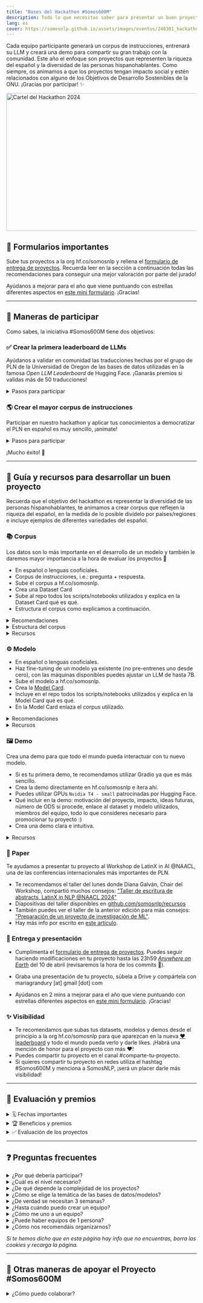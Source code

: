 ```yaml
---
title: "Bases del Hackathon #Somos600M"
description: Todo lo que necesitas saber para presentar un buen proyecto al hackathon
lang: es
cover: https://somosnlp.github.io/assets/images/eventos/240301_hackathon_ext.jpg
---
```


Cada equipo participante generará un corpus de instrucciones, entrenará su LLM y creará una demo para compartir su gran trabajo con la comunidad. Este año el enfoque son proyectos que representen la riqueza del español y la diversidad de las personas hispanohablantes. Como siempre, os animamos a que los proyectos tengan impacto social y estén relacionados con alguno de los Objetivos de Desarrollo Sostenibles de la ONU. ¡Gracias por participar! ✨

<div class="flex justify-center">
<a href="https://hackathonsomosnlp2024.eventbrite.com/?aff=w" target="_blank">
    <img src="https://somosnlp.github.io/assets/images/eventos/240301_hackathon_ext.jpg"
        width="650" height="365" alt="Cartel del Hackathon 2024" />
</a>
</div>

<!-- <center><a href="https://hackathonsomosnlp2024.eventbrite.com/?aff=w" target="_blank" style="background-color:#FACC15; color:white; padding:10px 20px; text-decoration:none; border-radius:5px;">📝 ¡Inscripciones abiertas hasta el 22 de marzo!</a></center> -->

## 📝 Formularios importantes

Sube tus proyectos a la org hf.co/somosnlp y rellena el [formulario de entrega de proyectos](https://forms.gle/DqUiNoqqKVsFkYgw6). Recuerda leer en la sección a continuación todas las recomendaciones para conseguir una mejor valoración por parte del jurado!

Ayúdanos a mejorar para el año que viene puntuando con estrellas diferentes aspectos en [este mini formulario](https://forms.gle/wi5T49UiJEUGjGJd8). ¡Gracias!

---

## 👀 Maneras de participar

Como sabes, la iniciativa #Somos600M tiene dos objetivos:

### ✅ Crear la primera leaderboard de LLMs

Ayúdanos a validar en comunidad las traducciones hechas por el grupo de PLN de la Universidad de Oregon de las bases de datos utilizadas en la famosa *Open LLM Leaderboard* de Hugging Face. ¡Ganarás premios si validas más de 50 traducciones!

<details>
<summary>Pasos para participar</summary>

Gracias al apoyo de Argilla y Hugging Face, en concreto de Álvaro Bartolomé, Ignacio Talavera, Daniel Vila y Omar Sanseviero, colaborar es muy sencillo:

1. Crea una cuenta en [Hugging Face](https://huggingface.co/join) y únete a la organización de SomosNLP con [esta invitación](https://huggingface.co/organizations/somosnlp/share/qgytUhPKvxVxsbZWTzVUAUSUnZmVXNPmjc)
2. Entra en el [entorno de validación](https://huggingface.co/spaces/somosnlp/benchmark-annotation-argilla) y elige un dataset (ahora mismo estamos priorizando RAC-C y HellaSwag)
3. Valida la traducción de un párrafo del inglés al español (la traducción ya está hecha, solo tienes que verificar que está bien y corregirla en caso necesario)
4. Repite el paso 3 cuantas veces quieras y mira cómo subes en el [ranking de colaboraciones](https://huggingface.co/spaces/somosnlp/benchmark-annotation-argilla-dashboard)
5. Tu nombre aparecerá como parte del equipo que creó las bases de datos de la futura leaderboard de LLMs en español 🙌

</details>

### 🌎 Crear el mayor corpus de instrucciones

Participar en nuestro hackathon y aplicar tus conocimientos a democratizar el PLN en español es muy sencillo, ¡anímate!

<details>
<summary>Pasos para participar</summary>

1. Únete a nuestra comunidad de [Discord](https://discord.com/invite/my8w7JUxZR). Auto-asígnate el rol "Hackathon24": en el servidor, vete al comienzo de la barra lateral izquierda, haz click en "Canales y roles", selecciona "Participar en el hackathon 2024".
2. Crea una cuenta en [Hugging Face](https://huggingface.co/join) y únete a la organización de [SomosNLP](https://huggingface.co/organizations/somosnlp/share/qgytUhPKvxVxsbZWTzVUAUSUnZmVXNPmjc).
3. Regístrate en [Eventbrite](https://hackathonsomosnlp2024.eventbrite.com/?aff=w).
4. Crea tu equipo o únete a uno (equipos de 1 a 5 personas). Hay que inscribir los equipos en el canal **#encuentra-equipo** (más info en el README del canal).
5. Crea tu corpus de instrucciones y súbelo a la org de hf.co/SomosNLP. Te recomendados utilizar la librería `distilabel` (ver recursos abajo).
6. Escribe la [Dataset Card](https://huggingface.co/docs/datasets/dataset_card) de tu dataset: describe el proceso de creación y curación (incluye el script/notebook), inspecciona el dataset, evalúa y mitiga sesgos.
7. Fine-tune un LLM (hasta 7B) para la tarea que hayas elegido y súbelo a la org de hf.co/SomosNLP. Recomendamos técnicas tipo QLoRA. Pondremos a vuestra disposición GPU VMs para el entrenamiento. 
8. Escribe la [Model Card](https://huggingface.co/docs/hub/model-cards) de tu modelo: describe el proceso de entrenamiento (incluye el script/notebook), evalúa su calidad, sesgos y huella de carbono.
9. Crea una demo para mostrar tu proyecto a la comunidad y súbela a la org de hf.co/SomosNLP. Puedes utilizar GPUs Nvidia T4 - small.
10. Entrega tu proyecto rellenando [este formulario](https://forms.gle/DqUiNoqqKVsFkYgw6). Puedes seguir haciendo modificaciones hasta las 23h59 [*Anywhere on Earth*](https://time.is/Anywhere_on_Earth) del miércoles 10 de abril (revisaremos la hora de los commits 👀).
- Extra. Puedes presentar tu proyecto al [Workshop de LatinX in AI @NAACL](https://somosnlp.org/blog/latinx-in-ai-at-naacl-2024).
11. Graba un vídeo de 5 minutos para presentar tu proyecto ante el jurado y la comunidad. 

Ayúdanos en 2 mins a mejorar para el año que viene puntuando con estrellas diferentes aspectos en [este mini formulario](https://forms.gle/wi5T49UiJEUGjGJd8). ¡Gracias!

Nota: Un proyecto completo consiste en corpus de instrucciones + modelo + demo. Igualmente dado el enfoque del hackathon en los datos aceptamos también proyectos que solo hayan creado corpus (más info sobre las evaluaciones a continuación).

A continuación también puedes encontrar una guía para desarrollar un buen proyecto, con requisitos, recomendaciones y recursos.

Si tienes cualquier duda sobre las bases estamos a tu disposición en el canal #pide-ayuda, escribe un título descriptivo y utiliza la etiqueta "hackathon".

</details>

¡Mucho éxito! 🚀

---

## 📝 Guía y recursos para desarrollar un buen proyecto

Recuerda que el objetivo del hackathon es representar la diversidad de las personas hispanohablantes, te animamos a crear corpus que reflejen la riqueza del español, en la medida de lo posible divídelo por países/regiones e incluye ejemplos de diferentes variedades del español.

### 📚 Corpus 

Los datos son lo más importante en el desarrollo de un modelo y también le daremos mayor importancia a la hora de evaluar los proyectos 👀

- En español o lenguas cooficiales.
- Corpus de instrucciones, i.e.: pregunta + respuesta.
- Sube el corpus a hf.co/somosnlp.
- Crea una Dataset Card
- Sube al repo todos los scripts/notebooks utilizados y explica en la Dataset Card qué es qué.
- Estructura el corpus como explicamos a continuación.

<details>
<summary>Recomendaciones</summary>

Notación:

- Si vas a crear primero un corpus para una tarea clásica y después lo vas a convertir en instrucciones, llámalos igual añadiendo el sufijo `it` al corpus de instrucciones.
- Si quieres ir un paso más allá y también vas a adaptar el corpus para DPO, sube el corpus de instrucciones con el sufijo `it` y el DPO con el sufijo `dpo`.

Recomendaciones:

- Para crear el corpus te recomendamos utilizar `distilabel`.
- Puedes utilizar los endpoints PRO de Hugging Face como se explica en el notebook de ejemplo (recuerda que tienes que pertenecer a hf.co/somosnlp).
- Si te animas a etiquetar un corpus te recomendamos utilizar `Argilla`.
- Sube el corpus directamente a hf.co/somosnlp e itera ahí.
- Cumplimenta bien la Dataset Card: detalla el proceso de creación y curación, describe el dataset, evalúa y mitiga sesgos. Tendremos en cuenta a la hora de evaluar los proyectos si la documentación está completa e incluye temas como una evaluación de los sesgos (e.g., se ha prestado atención a que las clases estén balanceadas).
- También recomendamos incluir la motivación e impacto del proyecto.
- Si además del corpus de instrucciones, has creado un corpus anotado para otra tarea o uno con formato DPO, enlázalos también en la Dataset Card.
- La Dataset Card puede estar en español aunque recomendamos que sea en inglés para que la comunidad internacional pueda utilizar vuestro dataset. Teniendo en cuenta que somos una comunidad hispanohablante la opción más inclusiva sería escribirla en un idioma y traducirla (automáticamente?) al otro. En el repo entonces habría un `README.md` (Dataset Card en inglés) que enlazaría a un `README_ES.md` (Dataset Card en español). 

<!--
- Incluir licencia! A poder ser apache-2.0
- Combinar las versiones de un mismo dataset o modelo en un mismo repo, podéis incluir una lista de versiones que enlacen a los diferentes commits → ver captura de ejemplo de https://huggingface.co/bertin-project/bertin-roberta-base-spanish
-->

</details>

<details>
<summary>Estructura del corpus</summary>

Por ser corpus de instrucciones cada corpus contará con las siguientes columnas:
- `pregunta`
- `respuesta`

Además, dado el enfoque en las variedades de la lengua del hackathon, también incluiremos las siguientes columnas:

- `idioma` (variedad geográfica): código ISO del idioma ("catalán" = `ca`, "quechua" = `qu`), en caso de ser español hay que especificar la variedad geográfica ("español de México" = `es_mx`, "español de Ecuador" = `es_ec`).
- `registro` (variedad funcional): `coloquial`, `medio` o `culto`
- `periodo` (variedad histórica): si es un corpus en español elegir entre `actual`, `moderno` (ss. XVIII-XIX), `clásico` (ss. XVI-XVII) o `medieval`, si es en otro idioma rellenar si tenéis conocimiento.

Para completar la información de los ejemplos incluiremos también:
- `dominio`: `legal`, `salud` (clínico, biomédico, farmacia), `literatura` (poesía, música, teatro), `sociales` (historia, geografía, etc), `exactas` (física, mates, etc), `prensa`, `cocina`, `filosofia` (ética, lógica, etc), `seguros`, ..., `miscelaneo` (última opción). Si puedes, especifica el subdominio, e.g. `literatura_poesia`, `sociales_historia`.
- `tarea`: `pregunta`, `clasificacion`, `traduccion`, `resumen`, `similitud_semantica`. Si puedes, especifica también la subtarea, e.g. `pregunta_abierta`, `pregunta_opcion_multiple`.
- `país_origen`: país de origen de los datos.
- `país_referencia`: país al que hace referencia la pregunta, si procede.

Si tienes dudas, ¡#pide-ayuda! Si crees que nos hemos dejado alguna categoría avísanos para que la añadamos :)

Si tienes que añadir columnas puedes hacerlo automáticamente utilizando los mismos endpoints que para crear los datasets sintéticos. Acuérdate de revisar las anotaciones automáticas.

</details>

<details>
<summary>Recursos</summary>

- [Notebook: creación de datasets sintéticos con distilabel](https://github.com/somosnlp/recursos/blob/main/hackathon_2024/creacion_de_datasets_sinteticos_con_distilabel.ipynb), creado por Daniel Vila y Agustín Piqueres @Argilla.
- [Taller práctico: distilabel y Argilla, herramientas para crear modelos como Notus](https://www.youtube.com/watch?v=riM3pgV4m_I&list=PLTA-KAy8nxaASMwEUWkkTfMaDxWBxn-8J) impartido por Gabriel Martín, MLE @Argilla (notebook disponible).
- [Notebook: Creación de datasets para SFT y DPO con distilabel y Argilla](https://github.com/somosnlp/recursos/blob/main/hackathon_2024/distilabel_y_argilla_creacion_datasets_para_sft_y_dpo.ipynb), notebook del taller de Gabriel.
- [Notebook: creación de un dataset sintético a partir del PDF del EU AI Act](https://distilabel.argilla.io/latest/tutorials/pipeline-notus-instructions-preferences-legal/), creado por el equipo de Argilla y con traducción WIP por Edison J. Bejarano.
- [Cómo anotar un corpus lingüísticos para entrenar LLMs](https://www.youtube.com/watch?v=d6vrflcIY-g&list=PLTA-KAy8nxaASMwEUWkkTfMaDxWBxn-8J), impartida el miércoles 20 por Marta Guerrero @IIC, creadora de 3 de los corpus que formarán la leaderboard.
- [Taller práctico: Etiquetado de datos con Argilla](https://somosnlp.org/hackathon-2023/etiquetado-de-datos-con-argilla) impartido por Daniel Vila Suero, co-fundador y CEO @Argilla.
- [AMA de etiquetado de datos](https://somosnlp.org/hackathon-2023/ama-con-natalia-elvira) con Natalia Elvira, Project Manager @Argilla.
- [Docs: cómo escribir una buena Dataset Card](https://huggingface.co/docs/datasets/dataset_card): es la documentación oficial de Hugging Face, incluye una plantilla y un par de buenos ejemplos.

</details>

### ⚙️ Modelo

- En español o lenguas cooficiales.
- Haz fine-tuning de un modelo ya existente (no pre-entrenes uno desde cero), con las máquinas disponibles puedes ajustar un LLM de hasta 7B.
- Sube el modelo a hf.co/somosnlp.
- Crea la [Model Card](https://huggingface.co/spaces/huggingface/Model_Cards_Writing_Tool).
- Incluye en el repo todos los scripts/notebooks utilizados y explica en la Model Card qué es qué.
- En la Model Card enlaza el corpus utilizado.

<details>
<summary>Recomendaciones</summary>

- Os animamos a entrenar vuestros modelos directamente desde el hub de Hugging Face, ¡tenemos créditos patrocinados por HF! Podéis utilizar [autotrain (no-code)](https://huggingface.co/docs/autotrain/llm_finetuning) y [jupyterlab](https://huggingface.co/docs/hub/spaces-sdks-docker-jupyter), con GPUs hasta *T4 medium*.
- Configura el tiempo de "auto-sleep" a 5 minutos para evitar sustos por gastos innecesarios!
- Recuerda que es muy importante siempre hacer pruebas en máquinas humildes para verificar que el código es correcto y no encontrar bugs después de varias horas de entrenamiento.
- Sube el modelo directamente a hf.co/somosnlp e itera ahí.
- Cumplimenta bien la Model Card: detalla el proceso de entrenamiento, evalúa su calidad, sesgos y huella de carbono.
- También recomendamos incluir la motivación del proyecto e impacto.
- Este año la evaluación corre a nuestro cargo, ¡vuestros modelos inaugurarán la primera leaderboard abierta de LLMs en español!

<!--
Incluir licencia! A poder ser apache-2.0
Incluir las librerías utilizadas y mencionad las pruebas que hayáis hecho
Incluir la información de impacto ambiental, son 5 mins y conseguiréis mayor puntuación → ver captura de ejemplo de https://huggingface.co/clibrain/lince-zero
-->

</details>

<details>
<summary>Recursos</summary>

- [Taller práctico: Fine-tuning de grandes modelos de lenguaje](https://somosnlp.org/hackathon-2023/fine-tuning-llms) impartido por Manu Romero, creador de +500 modelos del Hub de Hugging Face.
- [Taller práctico: El impacto de la calidad de los datos en un FT de LLMs](https://www.youtube.com/watch?v=hPq5NG8kA8w&list=PLTA-KAy8nxaASMwEUWkkTfMaDxWBxn-8J), impartido también por Manu Romero.
- [Taller + AMA sobre entrenamiento de LLMs](https://www.youtube.com/playlist?list=PLTA-KAy8nxaASMwEUWkkTfMaDxWBxn-8J) con Alejandro Vaca, fundador de LenguajeNaturalAI.
- [Docs: AutoTrain (inglés)](https://huggingface.co/docs/autotrain/llm_finetuning), os animamos a probar esta plataforma no-code de Hugging Face. Vamos a traducir esta sección de la documentación, avisadnos si necesitáis ayuda para comprenderla.
- [Tutorial: AutoTrain + spacerunner (inglés)](https://huggingface.co/blog/stefan-it/autotrain-flair-mobie), con esta combinación podéis correr scripts en AutoTrain. Vamos a traducir el tutorial, avisadnos si necesitáis ayuda para comprenderlo.
- [Docs: Jupyterlab en Spaces](https://huggingface.co/new-space?template=SpacesExamples/jupyterlab), donde podéis correr vuestros notebooks como siempre.
- Notebooks de `unsloth` para entrenar más rápido (en inglés, si necesitáis que los tenga me decís):
[Gemma FT en dataset de instrucciones estilo Alpaca](https://colab.research.google.com/drive/10NbwlsRChbma1v55m8LAPYG15uQv6HLo) y
[Hacer RLAIF via DPO sobre Zephir](https://colab.research.google.com/drive/15vttTpzzVXv_tJwEk-hIcQ0S9FcEWvwP).
- [Docs: cómo escribir una Model Card](https://huggingface.co/docs/hub/model-cards): guía oficial de Hugging Face, incluye un enlace al Space para crearla automáticamente y una explicación de cada sección.
- [Space: Model Card Creator](https://huggingface.co/spaces/huggingface/Model_Cards_Writing_Tool), Space que os guía en la creación de vuestra model card.
- [Detección y mitigación de sesgos en modelos de lenguaje](https://somosnlp.org/hackathon-2023/evaluacion-de-sesgos), charla impartida por María Grandury, fundadora de SomosNLP.
- Para evaluar la huella de carbono del entrenamiento de tu modelo puedes utilizar herramientas como [ML CO2 Impact](https://mlco2.github.io/impact) o [Code Carbon](https://codecarbon.io), integrada en 🤗 Transformers. Te recomendamos este [vídeo](https://www.youtube.com/watch?v=ftWlj4FBHTg) de motivación, este [artículo](https://huggingface.co/blog/carbon-emissions-on-the-hub) del blog de HF y la sección de la [documentación](https://huggingface.co/docs/hub/model-cards-co2) de 🤗 Transformers que trata este tema.
- [Ética ambiental en IA: construyendo narrativas sostenibles en español](https://www.youtube.com/watch?v=MJLdrXz6bSE&list=PLTA-KAy8nxaASMwEUWkkTfMaDxWBxn-8J), charla impartida por Jorge Vallego, Project Lead @H4rmony. Os puede servir para darle un enfoque eco-consciente a vuestro dataset.

</details>

### 🖼️ Demo

Crea una demo para que todo el mundo pueda interactuar con tu nuevo modelo.

- Si es tu primera demo, te recomendamos utilizar Gradio ya que es más sencillo.
- Crea la demo directamente en hf.co/somosnlp e itera ahí.
- Puedes utilizar GPUs `Nvidia T4 - small` patrocinadas por Hugging Face.
- Qué incluir en la demo: motivación del proyecto, impacto, ideas futuras, número de ODS si procede, enlace al dataset y modelo utilizados, miembros del equipo, todo lo que consideres necesario para promocionar tu proyecto :)
- Crea una demo clara e intuitiva.

<details>
<summary>Recursos</summary>

- Docs: [Gradio docs](https://www.gradio.app/docs)
- Notebook: [Cómo crear una demo con Gradio](https://somosnlp.org/recursos/tutoriales/06_demos_con_gradio)
- Vídeo tutoriales: [Aquí](https://www.youtube.com/watch?v=Q0t1bNoa0tI&list=PLTA-KAy8nxaB-HA79tlOTRl496_XIlJta) tienes tutoriales para crear demos utilizando Gradio, Streamlit y Flask.

</details>

### 📝 Paper

Te ayudamos a presentar tu proyecto al Workshop de LatinX in AI @NAACL, una de las conferencias internacionales más importantes de PLN.

- Te recomendamos el taller del lunes donde Diana Galván, Chair del Workshop, compartió muchos consejos: ["Taller de escritura de abstracts, LatinX in NLP @NAACL 2024"](https://www.youtube.com/watch?v=0f-wLobIOps&list=PLTA-KAy8nxaASMwEUWkkTfMaDxWBxn-8J)
- Diapositivas del taller disponibles en [github.com/somosnlp/recursos](https://github.com/somosnlp/recursos/blob/main/hackathon_2024/taller_escritura_abstracts_lxai_naacl.pdf)
- También puedes ver el taller de la anterior edición para más consejos: ["Preparación de un proyecto de investigación de ML"](https://www.youtube.com/watch?v=QziYfITvGrA&list=PLTA-KAy8nxaAbVZ2lVcycHnJ2qEDip7hG).
- Hay más info por escrito en [este artículo](https://somosnlp.org/blog/latinx-in-ai-at-naacl-2024).


### 📸 Entrega y presentación

- Cumplimenta el [formulario de entrega de proyectos](https://forms.gle/DqUiNoqqKVsFkYgw6). Puedes seguir haciendo modificaciones en tu proyecto hasta las 23h59 [*Anywhere on Earth*](https://time.is/Anywhere_on_Earth) del 10 de abril (revisaremos la hora de los commits 👀).
<!-- No más commits (ni en las docs) hasta que se anuncien los resultados por favor! No queremos descalificar a nadie 🙏
Elimina los spaces de entrenamiento y sube los scripts/notebooks al repo de tu modelo.
-->
- Graba una presentación de tu proyecto, súbela a Drive y compártela con mariagrandury [at] gmail [dot] com
<!--
Grabar la pantalla durante una reunión de Google Meet en la que estéis (a poder ser) todos los miembros del equipo -> Google Meet no deja grabar la pantalla (es una featur premium) que lo hagan con Teams
Todas las personas presentes tienen que hablar
La duración del vídeo tiene que ser como máximo 5 minutos (seremos muy estrictos respecto a la duración)
El contenido de la presentación es libre, os podéis centrar en lo que creáis que tiene más valor de vuestro proyecto
El vídeo no puede ser editado, compartid directamente el archivo que guarda Google con mi correo
Directo el jueves 11h a las 9h CDMX · 12h ARG · 17h CEST
Avisadme las personas que podáis asistir en directo! 🤗
-->
- Ayúdanos en 2 mins a mejorar para el año que viene puntuando con estrellas diferentes aspectos en [este mini formulario](https://forms.gle/wi5T49UiJEUGjGJd8). ¡Gracias!

### ✨ Visibilidad

- Te recomendamos que subas tus datasets, modelos y demos desde el principio a la org hf.co/somosnlp para que aparezcan en la nueva [❤️ leaderboard](https://huggingface.co/spaces/somosnlp/likes_leaderboard) y todo el mundo pueda verlo y darle likes. ¡Habrá una mención de honor para el proyecto con más ❤️!
- Puedes compartir tu proyecto en el canal #comparte-tu-proyecto.
- Si quieres compartir tu proyecto en redes utiliza el hashtag #Somos600M y menciona a SomosNLP, ¡será un placer darle más visibilidad!


<!--
He subido las presentaciones a la playlist del hackathon: https://www.youtube.com/playlist?list=PLTA-KAy8nxaASMwEUWkkTfMaDxWBxn-8J
Si alguien prefiere que su vídeo solo esté en la grabación del evento en directo pero no individualmente que me lo diga y lo elimino sin problema
Os animamos a compartir vuestro trabajo y/o enlace a la presentación en YouTube en redes o en hf.co/posts. Mencionad a SomosNLP para que me llegue la notificación y os pueda ayudar con la visibilidad de vuestro proyecto, el hashtag que utilizamos es (obviamente) #Somos600M.  También lo podéis compartir en ⁠comparte-tu-proyecto
Haremos una captura de la Likes Leaderboard (https://huggingface.co/spaces/somosnlp/likes_leaderboard) el miércoles 17 a las 23:59 AoE. El proyecto con más ❤️ ganará una mención de honor!
-->

---

## 👏 Evaluación y premios

<details>
<summary>🗓️ Fechas importantes</summary>

- 10 de abril 23h59 [*Anywhere On Earth*](https://time.is/Anywhere_on_Earth): Fecha límite para [entregar proyectos](https://forms.gle/DqUiNoqqKVsFkYgw6) al Hackathon #Somos600M y al workshop de [LatinX in NLP @NAACL](https://somosnlp.org/blog/latinx-in-ai-at-naacl-2024).
- 11 de abril: Presentación en directo de los proyectos, 5 mins por equipo.
- 18 de abril: Anuncio de los equipos ganadores y envío de los comentario del jurado.
- Próximamente: Presentación en directo de los proyectos ganadores, 30 mins por equipo.

</details>

<details>
<summary>🏆 Beneficios y premios</summary>

Todas las personas participantes 👏
- Acceso a los endpoints PRO en Hugging Face para la creación de corpus sintéticos.
- Acceso a GPUs de hasta 25GB de RAM en Hugging Face para el entrenamiento de modelos y la demo.
- Acceso a "persistent storage" en Hugging Face para la creación de espacios de anotación de Argilla.
- Apoyo para presentar tu proyecto al workshop LatinX in NLP @NAACL 2024, una de las conferencias internacionales más importantes de PLN. Explicamos cómo en [este taller](https://www.youtube.com/watch?v=0f-wLobIOps&list=PLTA-KAy8nxaASMwEUWkkTfMaDxWBxn-8J).

Todas las personas que presenten un proyecto 🚀
- Certificado de participación o de equipo ganador del "Hackathon SomosNLP 2024: #Somos600M" (verificado en nuestra web).
- Descuento del 60% en el curso de LenguajeNaturalAI ["La revolución del NLP: LLMs y más allá"](https://academia.lenguajenatural.ai/course/nlp-llms).
- Descuento de 20% para la [WomenTech Global Conference 2024](https://www.womentech.net/women-tech-conference).
- Posibilidad de conseguir una entrada completamente gratis para asistir a la WomenTech Global Conference 2024 (dinos que te interesa en el formulario de entrega de proyectos).
- Posibilidad de conseguir una nominación para unirse a [Nova](https://www.novatalent.com/top-talent) (dinos que te interesa en el formulario de entrega de proyectos).
- Posibilidad de continuar desarrollando tu proyecto con nuestro apoyo, ¡contáctanos!

Equipo 3er puesto (premios por persona) 🥉
- Certificado, reconocimiento en la página web y redes sociales y rol honorífico en el servidor de Discord.
- 20k créditos de la MonsterAPI de [Q Blocks](https://www.qblocks.cloud/) para entrenamiento de LLMs.
- Beca completa para el curso de LenguajeNaturalAI ["La revolución del NLP: LLMs y más allá"](https://academia.lenguajenatural.ai/course/nlp-llms).

Equipo 2o puesto (premios por persona) 🥈
- Certificado, reconocimiento en la página web y redes sociales y rol honorífico en el servidor de Discord.
- 30k créditos de la MonsterAPI de [Q Blocks](https://www.qblocks.cloud/) para entrenamiento de LLMs.
- Beca completa para el curso de LenguajeNaturalAI ["La revolución del NLP: LLMs y más allá"](https://academia.lenguajenatural.ai/course/nlp-llms).
- Beca completa para el curso de Cálamo & Cran ["Trucos avanzados de Word"](https://www.calamoycran.com/cursos/herramientas-para-freelancers/trucos-avanzados-de-word/).

Equipo 1er puesto (premios por persona) 🥇
- Certificado, reconocimiento en la página web y redes sociales y rol honorífico en el servidor de Discord.
- 50k créditos de la MonsterAPI de [Q Blocks](https://www.qblocks.cloud/) para entrenamiento de LLMs.
- Beca completa para el curso de LenguajeNaturalAI ["La revolución del NLP: LLMs y más allá"](https://academia.lenguajenatural.ai/course/nlp-llms).
- Beca completa para el curso de Cálamo & Cran ["Curso de ortografía y gramática"](https://www.calamoycran.com/cursos/correccion/curso-de-ortografia-y-gramatica/). 
- Beca completa para el [Máster de SaturdaysAI](https://saturdays.ai/master-ia-online/).

</details>


<details>
<summary> ✅ Evaluación de los proyectos</summary>

Un proyecto completo está formado por corpus de instrucciones + modelo + demo. Igualmente, dado el enfoque del hackathon en los datos, aceptamos también proyectos que se hayan centrado en la creación de los corpus (máx puntuación: 7 ptos).

Corpus (4 ptos):
- Enfoque en las variedades lingüísticas
- Correcta estructura del corpus
- Técnica de creación del corpus
- Claridad y reproducibilidad de los scripts
- Completitud de la Dataset Card
- Calidad del corpus

Modelo (3 ptos):
- Método de entrenamiento utilizado
- Claridad y reproducibilidad de los scripts
- Completitud de la Model Card
- Evaluación del modelo

Demo (1 pto):
- Claridad y UX de la demo

Proyecto y presentación (2 ptos):
- Motivación, originalidad e impacto social
- Claridad y calidad de la exposición

Pto extra:
- Cada miembro del jurado puede asignar un punto extra a un proyecto que le haya llamado especialmente la atención.

</details> 

---

## ❓ Preguntas frecuentes

<details>
<summary>¿Por qué debería participar?</summary>

Al unirte a este hackathon tendrás la oportunidad de:

- ✅ Comprender cómo funcionan los grandes modelos del lenguaje (LLMs) y descubrir los retos de cada etapa de su desarrollo: creación del corpus, entrenamiento y evaluación
- ✅ Participar en la creación del mayor corpus de calidad y diverso que incluya las distintas variedades del español y lenguas cooficiales (top como experiencia y top para el CV)
- ✅ Ser parte del equipo que cree algunas de las bases de datos de la primera leaderboard pública de LLMs en español
- ✅ Resolver todas tus dudas sobre PLN durante sesiones de mentoría "Ask My Anything"
- ✅ Recibir apoyo para presentar tu trabajo en un paper
- ✅ Ganar premios para seguir creciendo como profesional y conseguir un certificado que poder compartir en LinkedIn
- ✅ Unirte a la mayor comunidad de hispanohablantes que estudian, trabajan e investigan en PLN

</details>

<details>
<summary>¿Cuál es el nivel necesario?</summary>

Desde el equipo de SomosNLP queremos animarte a participar independientemente de tus conocimientos actuales. En ediciones anteriores hemos contado con grupos de institutos de investigación y grupos de estudiantes de grado, ¡todos los proyectos suman!

- 📖 Impartiremos una serie de **talleres prácticos** mostrándote cómo desarrollar un proyecto para que tengas un ejemplo de referencia. Para calentar puedes visualizar los de la edición anterior:

  - [Fine-tuning LLMs (Manu Romero)](https://somosnlp.org/hackathon-2023/fine-tuning-llms)
  - [Etiquetado de datos con Argilla (Daniel Vila)](https://somosnlp.org/hackathon-2023/etiquetado-de-datos-con-argilla)

- ❓ Organizaremos **AMAs** (del inglés, Ask Me Anything) con expertas y mentores para que puedan solucionar tus dudas.

</details>

<details>
<summary>¿De qué depende la complejidad de los proyectos?</summary>

Proporcionaremos un ejemplo de cómo crear un dataset, entrenar un modelo y crear una demo. Depende de ti y tu equipo elegir cuánto investigar y trabajar para mejorar la versión base. La dificultad también depende del caso de uso, el origen de los datos, el tiempo que dediquéis a su curación, la técnica de entrenamiento, las iteraciones que hagáis y lo elaborada que queráis que sea vuestra demo. ¡Sois libres de elegir todo!

</details>

<details>
<summary>¿Cómo se elige la temática de las bases de datos/modelos?</summary>

La temática de los proyectos es siempre libre. Este año el enfoque es representar la riqueza del español, por lo que os animamos a crear proyectos relacionados con vuestro país (leyes, manera de hablar, cultura, ...). Además, como es habitual, os animamos a que los proyectos tengan impacto social y estén relacionados con alguno de los Objetivos de Desarrollo Sostenibles de la ONU. Si buscas inspiración, en el canal #encuentra-equipo de Discord puedes encontrar temas propuestos.

</details>

<details>
<summary>¿De verdad se necesitan 3 semanas?</summary>

No, depende de tu disponibilidad, puedes desarrollar un buen proyecto en una semana. Tenemos en cuenta que las personas estudian y trabajan, por lo que dejamos más tiempo del necesario para que todo el mundo pueda participar. También queremos daros tiempo extra para que disfrutéis la oportunidad de asistir en directo a las ponencias y mentorías celebradas durante el hackathon.

</details>

<details>
<summary>¿Hasta cuándo puedo crear un equipo?</summary>

EDITADO: Damos la bienvenida a nuevos equipos hasta el 7 de abril.

</details>

<details>
<summary>¿Cómo me uno a un equipo?</summary>

Lee el README en el canal #encuentra-equipo de nuestro servidor de Discord :)

</details>

<details>
<summary>¿Puede haber equipos de 1 persona?</summary>

Sí, aceptamos equipos de 1 a 5 personas.

</details>

<details>
<summary>¿Cómo nos recomendáis organizarnos?</summary>

- Utilizar el canal de vuestro proyecto en Discord para comunicaros y organizaros.
- Dado que es un hackathon internacional recomendamos una comunicación asíncrona o que os repartáis el trabajo y hagáis reuniones de menos personas
- Fijar reuniones o hablar espontáneamente utilizando los nuevos canales de voz de la categoría "SALAS DE REUNIÓN" de Discord
- Fijar en el canal del proyecto los mensajes importantes, e.g.: repartición de tareas, día de la próxima reunión, ... Para fijar un mensaje haz click en los tres puntitos y selecciona "Fijar mensaje"
- Para mayor claridad también podéis crear un documento compartido con las personas del equipo en el que escribir el objetivo del proyecto, repartir tareas y demás (y fijar el enlace en el chat)

</details>

*Si te hemos dicho que en esta página hay info que no encuentras, borra las cookies y recarga la página.*

---

## 🙌 Otras maneras de apoyar el Proyecto #Somos600M

<details>
<summary>¿Cómo puedo colaborar?</summary>

- Comparte los posts de las cuentas de @SomosNLP ([LinkedIn](https://www.linkedin.com/company/somosnlp), [Twitter](https://twitter.com/somosnlp_)), ¡invita a tus colegas del trabajo, compañeros y compañeras de clase a crear un equipo!
<!-- - ¿Tienes 2 horitas para ayudarnos con la organización de este increíble evento? Te estamos esperando, [únete al equipo](https://forms.gle/radg18NMLRZMPu38A). -->
- ¿Estás en la uni? [Comparte esta info con tu profe](https://somosnlp.org/hackathon/universidades) o alguien del grupo de IA/informática para que tu universidad colabore con el evento.
- ¿Te gustaría compartir tu conocimiento con la comunidad? Propón una [ponencia](https://forms.gle/YpUvifDNLG6E56Cy9) o una [mentoría](https://forms.gle/7UmsVDnFmNo1pCrf9).
- ¿Formas parte de un grupo de investigación? Igual os interesa [colaborar donando un corpus](https://somosnlp.org/donatucorpus).
- ¿Quieres apoyar la iniciativa dando visibilidad, patrocinando vales o con una donación económica? ¡[Patrocina el hackathon](https://forms.gle/sEkxstwbJSRYpgDa8)!

</details>
